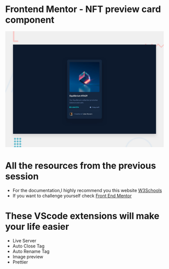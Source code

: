 
# Frontend Mentor - NFT preview card component

![Design preview for the NFT preview card component coding challenge](./design/desktop-preview.jpg)

<h1>All the resources from the previous session</h1>
<ul>
  <li>For the documentation,I highly recommend you this website <a href="https://www.w3schools.com/" >W3Schools<a></li>
  <li>If you want to challenge yourself check <a href="https://www.frontendmentor.io/challenges">Front End Mentor</a></li>
</ul>
<h1>These VScode extensions will make your life easier</h1>
    <ul>
      <li>Live Server</li>
      <li>Auto Close Tag</li>
      <li>Auto Rename Tag</li>
      <li>Image preview</li>
      <li>Prettier</li>
    </ul>    

